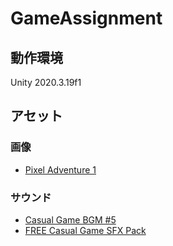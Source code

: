 # GameAssignment

## 動作環境
Unity 2020.3.19f1

## アセット
### 画像
- [Pixel Adventure 1](https://assetstore.unity.com/packages/2d/characters/pixel-adventure-1-155360)

### サウンド
- [Casual Game BGM #5](https://assetstore.unity.com/packages/audio/music/casual-game-bgm-5-135943)
- [FREE Casual Game SFX Pack](https://assetstore.unity.com/packages/audio/sound-fx/free-casual-game-sfx-pack-54116)
